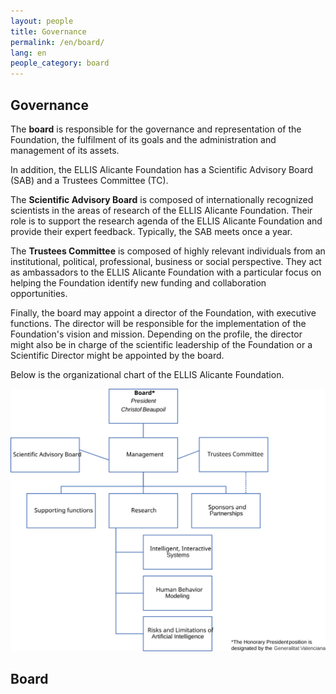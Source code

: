 ```yaml
---
layout: people
title: Governance
permalink: /en/board/
lang: en
people_category: board
---
```


## **Governance**

The **board** is responsible for the governance and representation of the Foundation, the fulfilment of its goals and the administration and management of its assets. 

In addition, the ELLIS Alicante Foundation has a Scientific Advisory Board (SAB) and a Trustees Committee (TC). 

The **Scientific Advisory Board** is composed of internationally recognized scientists in the areas of research of the ELLIS Alicante Foundation. Their role is to support the research agenda of the ELLIS Alicante Foundation and provide their expert feedback. Typically, the SAB meets once a year. 

The **Trustees Committee** is composed of highly relevant individuals from an institutional, political, professional, business or social perspective. They act as ambassadors to the ELLIS Alicante Foundation with a particular focus on helping the Foundation identify new funding and collaboration opportunities. 

Finally, the board may appoint a director of the Foundation, with executive functions. The director will be responsible for the implementation of the Foundation's vision and mission. Depending on the profile, the director might also be in charge of the scientific leadership of the Foundation or a Scientific Director might be appointed by the board.

Below is the organizational chart of the ELLIS Alicante Foundation. 

![ELLIS_Alicante_OrgChart](orgchart.en.svg)

## **Board** 

